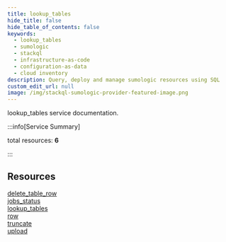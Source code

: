 ```yaml
---
title: lookup_tables
hide_title: false
hide_table_of_contents: false
keywords:
  - lookup_tables
  - sumologic
  - stackql
  - infrastructure-as-code
  - configuration-as-data
  - cloud inventory
description: Query, deploy and manage sumologic resources using SQL
custom_edit_url: null
image: /img/stackql-sumologic-provider-featured-image.png
---
```


lookup_tables service documentation.

:::info[Service Summary]

total resources: __6__  

:::

## Resources
<div class="row">
<div class="providerDocColumn">
<a href="/services/lookup_tables/delete_table_row/">delete_table_row</a><br />
<a href="/services/lookup_tables/jobs_status/">jobs_status</a><br />
<a href="/services/lookup_tables/lookup_tables/">lookup_tables</a>
</div>
<div class="providerDocColumn">
<a href="/services/lookup_tables/row/">row</a><br />
<a href="/services/lookup_tables/truncate/">truncate</a><br />
<a href="/services/lookup_tables/upload/">upload</a>
</div>
</div>